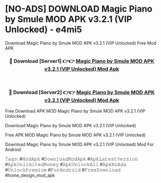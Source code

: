 # [NO-ADS] DOWNLOAD Magic Piano by Smule MOD APK v3.2.1 (VIP Unlocked) - e4mi5
Download Magic Piano by Smule MOD APK v3.2.1 (VIP Unlocked) Free Mod APK

<div align="center">
<h3>🔴 Download [Server1] 👉👉 <a href="https://apk-comot.site?title=Magic_Piano_by_Smule_MOD_APK_v3.2.1_(VIP_Unlocked)">Magic Piano by Smule MOD APK v3.2.1 (VIP Unlocked) Mod Apk</a></h3><br>

<h3>🔴 Download [Server2] 👉👉 <a href="https://apk-comot.site?title=Magic_Piano_by_Smule_MOD_APK_v3.2.1_(VIP_Unlocked)">Magic Piano by Smule MOD APK v3.2.1 (VIP Unlocked) Mod Apk</a></h3>
</div>


Free Download APK MOD Magic Piano by Smule MOD APK v3.2.1 (VIP Unlocked)

Download Magic Piano by Smule MOD APK v3.2.1 (VIP Unlocked) 

Free APK MOD Magic Piano by Smule MOD APK v3.2.1 (VIP Unlocked) 

Download Magic Piano by Smule MOD APK v3.2.1 (VIP Unlocked) Mod For Android

𝚃𝚊𝚐𝚜: #𝙼𝚘𝚍𝙰𝚙𝚔 #𝙳𝚘𝚠𝚗𝚕𝚘𝚊𝚍𝙼𝚘𝚍𝙰𝚙𝚔 #𝙰𝚙𝚔𝙻𝚊𝚝𝚎𝚜𝚝𝚅𝚎𝚛𝚜𝚒𝚘𝚗 #𝙰𝚙𝚔𝚄𝚗𝚕𝚒𝚖𝚒𝚝𝚎𝚍𝙼𝚘𝚗𝚎𝚢 #𝙰𝚙𝚔𝚄𝚗𝚕𝚘𝚌𝚔𝙰𝚕𝚕 #𝙰𝚙𝚔𝙽𝚘𝙰𝚍𝚜 #𝚄𝚗𝚕𝚘𝚌𝚔𝙿𝚛𝚎𝚖𝚒𝚞𝚖 #𝙵𝚘𝚛𝙰𝚗𝚍𝚛𝚘𝚒𝚍 #𝙵𝚛𝚎𝚎𝙳𝚘𝚠𝚗𝚕𝚘𝚊𝚍 #home_design_mod_apk